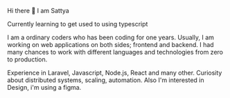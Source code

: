 Hi there 👋
I am Sattya

Currently learning to get used to using typescript

I am a ordinary coders who has been coding for one years. Usually, I am working on web applications on both sides; frontend and backend. I had many chances to work with different languages and technologies from zero to production.

Experience in Laravel, Javascript, Node.js, React and many other.
Curiosity about distributed systems, scaling, automation.
Also I'm interested in Design, i'm using a figma.
